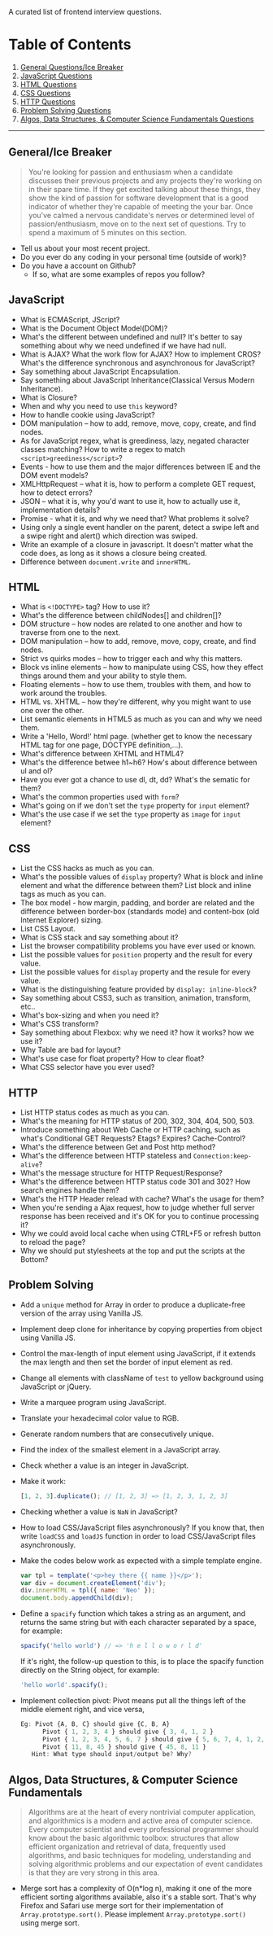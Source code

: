 A curated list of frontend interview questions.

# Table of Contents

  1. [General Questions/Ice Breaker](#general)
  1. [JavaScript Questions](#javascript)
  1. [HTML Questions](#html)
  1. [CSS Questions](#css)
  1. [HTTP Questions](#http)
  1. [Problem Solving Questions](#problem-solving)
  1. [Algos, Data Structures, & Computer Science Fundamentals Questions](#algorithms)

----

## <a name='general'>General/Ice Breaker</a>

>You're looking for passion and enthusiasm when a candidate discusses their previous projects and any projects they're working on in their spare time. If they get excited talking about these things, they show the kind of passion for software development that is a good indicator of whether they're capable of meeting the your bar.
Once you've calmed a nervous candidate's nerves or determined level of passion/enthusiasm, move on to the next set of questions. Try to spend a maximum of 5 minutes on this section.

* Tell us about your most recent project.
* Do you ever do any coding in your personal time (outside of work)?
* Do you have a account on Github?
  * If so, what are some examples of repos you follow?

## <a name='javascript'>JavaScript</a>

* What is ECMAScript, JScript?
* What is the Document Object Model(DOM)?
* What's the different between undefined and null? It's better to say something about why we need undefined if we have had null.
* What is AJAX? What the work flow for AJAX? How to implement CROS? What's the difference synchronous and asynchronous for JavaScript?
* Say something about JavaScript Encapsulation.
* Say something about JavaScript Inheritance(Classical Versus Modern Inheritance).
* What is Closure? 
* When and why you need to use `this` keyword?
* How to handle cookie using JavaScript?
* DOM manipulation – how to add, remove, move, copy, create, and find nodes.
* As for JavaScript regex, what is greediness, lazy, negated character classes matching? How to write a regex to match `<script>greediness</script>`?
* Events - how to use them and the major differences between IE and the DOM event models?
* XMLHttpRequest – what it is, how to perform a complete GET request, how to detect errors?
* JSON – what it is, why you'd want to use it, how to actually use it, implementation details?
* Promise - what it is, and why we need that? What problems it solve?
* Using only a single event handler on the parent, detect a swipe left and a swipe right and alert() which direction was swiped.
* Write an example of a closure in javascript. It doesn't matter what the code does, as long as it shows a closure being created.
* Difference between `document.write` and `innerHTML`.

## <a name='html'>HTML</a>

* What is `<!DOCTYPE>` tag? How to use it?
* What's the difference between childNodes[] and children[]?
* DOM structure – how nodes are related to one another and how to traverse from one to the next.
* DOM manipulation – how to add, remove, move, copy, create, and find nodes.
* Strict vs quirks modes – how to trigger each and why this matters.
* Block vs inline elements – how to manipulate using CSS, how they effect things around them and your ability to style them.
* Floating elements – how to use them, troubles with them, and how to work around the troubles.
* HTML vs. XHTML – how they're different, why you might want to use one over the other.
* List semantic elements in HTML5 as much as you can and why we need them.
* Write a 'Hello, Word!' html page. (whether get to know the necessary HTML tag for one page, DOCTYPE definition,...).
* What's difference between XHTML and HTML4?
* What's the difference betwee h1~h6? How's about difference between ul and ol?
* Have you ever got a chance to use dl, dt, dd? What's the sematic for them?
* What's the common properties used with `form`?
* What's going on if we don't set the `type` property for `input` element?
* What's the use case if we set the `type` property as `image` for `input` element?

## <a name='css'>CSS</a>

* List the CSS hacks as much as you can.
* What's the possible values of `display` property? What is block and inline element and what the difference between them? List block and inline tags as much as you can.
* The box model - how margin, padding, and border are related and the difference between border-box (standards mode) and content-box (old Internet Explorer) sizing.
* List CSS Layout.
* What is CSS stack and say something about it?
* List the browser compatibility problems you have ever used or known.
* List the possible values for `position` property and the result for every value.
* List the possible values for `display` property and the resule for every value.
* What is the distinguishing feature provided by `display: inline-block`?
* Say something about CSS3, such as transition, animation, transform, etc..
* What's box-sizing and when you need it?
* What's CSS transform?
* Say something about Flexbox: why we need it? how it works? how we use it?
* Why Table are bad for layout?
* What's use case for float property? How to clear float?
* What CSS selector have you ever used?

## <a name='http'>HTTP</a>

* List HTTP status codes as much as you can.
* What's the meaning for HTTP status of 200, 302, 304, 404, 500, 503.
* Introduce something about Web Cache or HTTP caching, such as what's Conditional GET Requests? Etags? Expires? Cache-Control?
* What's the difference between Get and Post http method?
* What's the difference between HTTP stateless and `Connection:keep-alive`?
* What's the message structure for HTTP Request/Response?
* What's the difference between HTTP status code 301 and 302? How search engines handle them?
* What's the HTTP Header relead with cache? What's the usage for them?
* When you're sending a Ajax request, how to judge whether full server response has been received and it's OK for you to continue processing it?
* Why we could avoid local cache when using CTRL+F5 or refresh button to reload the page?
* Why we should put stylesheets at the top and put the scripts at the Bottom?


## <a name='problem-solving'>Problem Solving</a>

* Add a `unique` method for Array in order to produce a duplicate-free version of the array using Vanilla JS.
* Implement deep clone for inheritance by copying properties from object using Vanilla JS.
* Control the max-length of input element using JavaScript, if it extends the max length and then set the border of input element as red.
* Change all elements with className of `test` to yellow background using JavaScript or jQuery.
* Write a marquee program using JavaScript.
* Translate your hexadecimal color value to RGB.
* Generate random numbers that are consecutively unique.
* Find the index of the smallest element in a JavaScript array.
* Check whether a value is an integer in JavaScript.
* Make it work:

  ~~~JavaScript
  [1, 2, 3].duplicate(); // [1, 2, 3] => [1, 2, 3, 1, 2, 3]
  ~~~

* Checking whether a value is `NaN` in JavaScript?
* How to load CSS/JavaScript files asynchronously? If you know that, then write `loadCSS` and `loadJS` function in order to load CSS/JavaScript files asynchronously.
* Make the codes below work as expected with a simple template engine.

  ~~~JavaScript
  var tpl = template('<p>hey there {{ name }}</p>');
  var div = document.createElement('div');
  div.innerHTML = tpl({ name: 'Neo' });
  document.body.appendChild(div);
  ~~~

* Define a `spacify` function which takes a string as an argument, and returns the same string but with each character separated by a space, for example: 

  ~~~JavaScript
  spacify('hello world') // => 'h e l l o w o r l d'
  ~~~~

  If it's right, the follow-up question to this, is to place the spacify function directly on the String object, for example:

  ~~~JavaScript
  'hello world'.spacify();
  ~~~~

* Implement collection pivot: Pivot means put all the things left of the middle element right, and vice versa,  
  
  ~~~JavaScript
  Eg: Pivot {A, B, C} should give {C, B, A}
        Pivot { 1, 2, 3, 4 } should give { 3, 4, 1, 2 }
        Pivot { 1, 2, 3, 4, 5, 6, 7 } should give { 5, 6, 7, 4, 1, 2, 3 }
        Pivot { 11, 8, 45 } should give { 45, 8, 11 }
     Hint: What type should input/output be? Why?
  ~~~

## <a name='algorithms'>Algos, Data Structures, & Computer Science Fundamentals</a>
> Algorithms are at the heart of every nontrivial computer application, and algorithmics is a modern and active area of computer science. Every computer scientist and every professional programmer should know about the basic algorithmic toolbox: structures that allow efficient organization and retrieval of data, frequently used algorithms, and basic techniques for modeling, understanding and solving algorithmic problems and our expectation of
event candidates is that they are very strong in this area.

* Merge sort has a complexity of O(n*log n), making it one of the more efficient sorting algorithms available, also it's a stable sort. That's why Firefox and Safari use merge sort for their implementation of `Array.prototype.sort()`. Please implement `Array.prototype.sort()` using merge sort.
